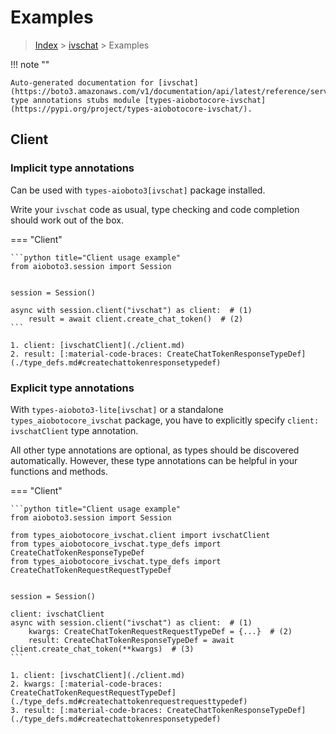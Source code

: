 # Examples

> [Index](../README.md) > [ivschat](./README.md) > Examples

!!! note ""

    Auto-generated documentation for [ivschat](https://boto3.amazonaws.com/v1/documentation/api/latest/reference/services/ivschat.html#ivschat)
    type annotations stubs module [types-aiobotocore-ivschat](https://pypi.org/project/types-aiobotocore-ivschat/).

## Client

### Implicit type annotations

Can be used with `types-aioboto3[ivschat]` package installed.

Write your `ivschat` code as usual,
type checking and code completion should work out of the box.



=== "Client"

    ```python title="Client usage example"
    from aioboto3.session import Session


    session = Session()

    async with session.client("ivschat") as client:  # (1)
        result = await client.create_chat_token()  # (2)
    ```

    1. client: [ivschatClient](./client.md)
    2. result: [:material-code-braces: CreateChatTokenResponseTypeDef](./type_defs.md#createchattokenresponsetypedef) 






### Explicit type annotations

With `types-aioboto3-lite[ivschat]`
or a standalone `types_aiobotocore_ivschat` package, you have to explicitly specify
`client: ivschatClient` type annotation.

All other type annotations are optional, as types should be discovered automatically.
However, these type annotations can be helpful in your functions and methods.


=== "Client"

    ```python title="Client usage example"
    from aioboto3.session import Session

    from types_aiobotocore_ivschat.client import ivschatClient
    from types_aiobotocore_ivschat.type_defs import CreateChatTokenResponseTypeDef
    from types_aiobotocore_ivschat.type_defs import CreateChatTokenRequestRequestTypeDef


    session = Session()

    client: ivschatClient
    async with session.client("ivschat") as client:  # (1)
        kwargs: CreateChatTokenRequestRequestTypeDef = {...}  # (2)
        result: CreateChatTokenResponseTypeDef = await client.create_chat_token(**kwargs)  # (3)
    ```

    1. client: [ivschatClient](./client.md)
    2. kwargs: [:material-code-braces: CreateChatTokenRequestRequestTypeDef](./type_defs.md#createchattokenrequestrequesttypedef) 
    3. result: [:material-code-braces: CreateChatTokenResponseTypeDef](./type_defs.md#createchattokenresponsetypedef) 






